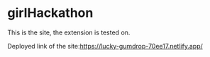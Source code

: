 # girlHackathon

This is the site, the extension is tested on.

Deployed link of the site:https://lucky-gumdrop-70ee17.netlify.app/
